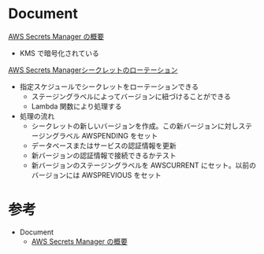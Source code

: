 # Document

[AWS Secrets Manager の概要](https://docs.aws.amazon.com/ja_jp/secretsmanager/latest/userguide/intro.html)

* KMS で暗号化されている


[AWS Secrets Managerシークレットのローテーション](https://docs.aws.amazon.com/ja_jp/secretsmanager/latest/userguide/rotating-secrets.html)

* 指定スケジュールでシークレットをローテーションできる
  * ステージングラベルによってバージョンに紐づけることができる
  * Lambda 関数により処理する
* 処理の流れ
  * シークレットの新しいバージョンを作成。この新バージョンに対しステージングラベル AWSPENDING をセット
  * データベースまたはサービスの認証情報を更新
  * 新バージョンの認証情報で接続できるかテスト
  * 新バージョンのステージングラベルを AWSCURRENT にセット。以前のバージョンには AWSPREVIOUS をセット



# 参考

* Document
  * [AWS Secrets Manager の概要](https://docs.aws.amazon.com/ja_jp/secretsmanager/latest/userguide/intro.html)


